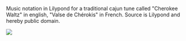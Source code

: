 Music notation in Lilypond for a traditional cajun tune called "Cherokee Waltz" in english, "Valse de Chérokis" in French. Source  is Lilypond and hereby public domain.

![](https://github.com/lucasgonze/Cherokee-Waltz/raw/master/build/concert.png)




